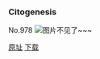 ### Citogenesis
No.978
![图片不见了~~~](https://imgs.xkcd.com/comics/citogenesis.png)

[原址](https://xkcd.com//978) [下载](https://imgs.xkcd.com/comics/citogenesis.png)

